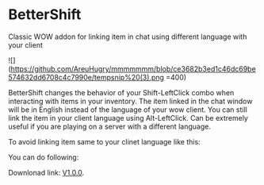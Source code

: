 # BetterShift
Classic WOW addon for linking item in chat using different language with your client

![](https://github.com/AreuHugry/mmmmmmm/blob/ce3682b3ed1c46dc69be574632dd6708c4c7990e/tempsnip%20(3).png =400)

BetterShift changes the behavior of your Shift-LeftClick combo when interacting with items in your inventory. The item linked in the chat window will be in English instead of the language of your wow client. You can still link the item in your client language using Alt-LeftClick. Can be extremely useful if you are playing on a server with a different language.

To avoid linking item same to your clinet language like this:


You can do following:


Downlonad link: [V1.0.0](https://github.com/AreuHugry/BetterShift/releases/tag/v1.0.0).
